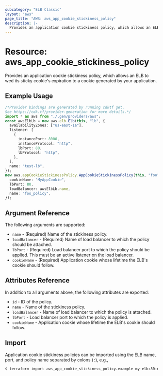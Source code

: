 ```yaml
---
subcategory: "ELB Classic"
layout: "aws"
page_title: "AWS: aws_app_cookie_stickiness_policy"
description: |-
  Provides an application cookie stickiness policy, which allows an ELB to wed its stickiness cookie to a cookie generated by your application.
---
```


# Resource: aws\_app\_cookie\_stickiness\_policy

Provides an application cookie stickiness policy, which allows an ELB to wed its sticky cookie's expiration to a cookie generated by your application.

## Example Usage

```typescript
/*Provider bindings are generated by running cdktf get.
See https://cdk.tf/provider-generation for more details.*/
import * as aws from "./.gen/providers/aws";
const awsElbLb = new aws.elb.Elb(this, "lb", {
  availabilityZones: ["us-east-1a"],
  listener: [
    {
      instancePort: 8000,
      instanceProtocol: "http",
      lbPort: 80,
      lbProtocol: "http",
    },
  ],
  name: "test-lb",
});
new aws.appCookieStickinessPolicy.AppCookieStickinessPolicy(this, "foo", {
  cookieName: "MyAppCookie",
  lbPort: 80,
  loadBalancer: awsElbLb.name,
  name: "foo_policy",
});

```

## Argument Reference

The following arguments are supported:

* `name` - (Required) Name of the stickiness policy.
* `loadBalancer` - (Required) Name of load balancer to which the policy
  should be attached.
* `lbPort` - (Required) Load balancer port to which the policy
  should be applied. This must be an active listener on the load
  balancer.
* `cookieName` - (Required) Application cookie whose lifetime the ELB's cookie should follow.

## Attributes Reference

In addition to all arguments above, the following attributes are exported:

* `id` - ID of the policy.
* `name` - Name of the stickiness policy.
* `loadBalancer` - Name of load balancer to which the policy is attached.
* `lbPort` - Load balancer port to which the policy is applied.
* `cookieName` - Application cookie whose lifetime the ELB's cookie should follow.

## Import

Application cookie stickiness policies can be imported using the ELB name, port, and policy name separated by colons (`:`), e.g.,

```sh
$ terraform import aws_app_cookie_stickiness_policy.example my-elb:80:my-policy
```
